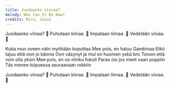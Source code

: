 ```yaml
---
title: Juodaanko viinaa?
melody: Who Can It Be Now?
credits: Miro, Juuso
---
```


Juodaanko viinaa?
🎷
Puhutaan kiinaa.
🎷
Impataan liimaa.
🎷
Vedetään viivaa.
🎷

Kuka mun oveen näin myöhään koputtaa
Mee pois, en haluu Gambinaa
Etkö tajuu että oon jo kännis
Oon väsynyt ja mul on huomen yskä bro
Toivon että voin olla yksin
Mee pois, en oo niinku fuksit
Paras ois jos meet vaan poppiin
Täs menee toipuessa seuraavaan rokkiin

Juodaanko viinaa?
🎷
Puhutaan kiinaa.
🎷
Impataan liimaa.
🎷
Vedetään viivaa.
🎷


